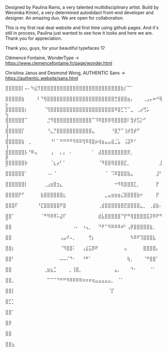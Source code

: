 Designed by Paulina Rams, a very talented multidisciplinary artist. 
Build by Weronika Kmieć, a very determined autodidact front-end developer and designer. 
An amazing duo. 
We are open for collaboration. 

This is my first real deal website and first time using github pages. 
And it's still in process, Paulina just wanted to see how it looks and here we are. 
Thank you for appreciation.

Thank you, guys, for your beautiful typefaces ♡ 

Clémence Fontaine, WonderType → https://www.clemencefontaine.fr/page/wonder.html

Christina Janus and Desmond Wong, AUTHENTIC Sans → https://authentic.website/sans.html

⣿⣿⣿⣿⣿⡇⠤⠄⠳⣮⡻⣿⣿⣿⣿⣿⣿⣿⣿⣿⣿⣿⣿⣿⣿⣿⣿⣿⣿⣿⣿⣿⣿⣿⣿⣿⣷⡎⠉⠁⠀⠀⠀⠀⠀⠀⠀⠀⠀⠀
⣿⣿⣿⣿⣿⣷⠀⠀⠀⠀⠇⠙⢿⣿⣿⣿⣿⣿⣿⣿⣿⣿⣿⣿⣿⣿⣿⣿⣿⣿⣿⣿⣿⣿⣛⣿⣿⣿⣶⡄⠀⠀⠀⢀⣠⡤⠶⠚⢿⡦
⣿⣿⣿⣿⣿⣿⡆⠀⠀⠀⠀⠀⠈⢻⣿⣿⣿⣿⣿⣿⣿⣿⣿⣿⣿⣿⣿⣿⣿⣿⣿⣿⣿⣿⠿⣿⣋⢙⠉⣀⠀⢀⡴⢛⡥⠀⠀⠀⠀⢳
⣿⣿⣿⣿⣿⣿⠉⠀⠀⠀⠀⠀⠀⣘⠻⣿⣿⣿⣿⣿⣿⣿⣿⣿⣿⣿⣿⠉⠹⠿⣿⡿⡿⢿⣿⣿⣿⣿⠇⣻⡾⣫⡕⠋⠀⠀⠀⠀⠀⢸
⣿⣿⣿⣿⣿⡏⠀⠀⠀⠀⠀⠀⠀⠘⣄⡙⣿⣿⣿⣿⣿⣿⣿⣿⣿⣿⣿⣄⠀⠀⠀⠀⠀⠘⣿⡙⠉⢸⡾⣻⡾⠋⠀⠀⠀⠀⠀⠀⠀⢸
⣿⣿⣿⣿⣿⣷⠀⢀⠀⠀⠀⠀⠀⠀⠘⠃⠁⠛⠛⠛⠛⠻⠿⠿⢻⠿⢿⣿⡶⢾⣶⣤⣤⣾⣈⣥⠀⢨⣽⠟⠊⠀⠀⠀⠀⠀⠀⠀⠀⢸
⣿⣿⣿⣿⣿⣿⡧⠘⠿⢤⠀⠀⠀⠀⢠⠀⠀⡄⡄⠀⠄⠀⠀⠀⠀⠀⠀⠁⠀⣼⣿⣿⣿⣿⣿⣿⣿⣿⡿⡀⠀⠀⠀⠀⠀⠀⠀⠀⠀⡿
⣿⣿⣿⣿⣿⣿⡷⠀⠀⠀⠀⠀⠀⠀⠈⣆⡴⠃⠁⠀⠀⠀⠀⠀⠀⠀⠀⠀⠀⠈⠻⣿⣿⢿⣿⣿⣿⣏⡀⠀⠀⠀⠀⠀⠀⠀⠀⠀⣸⠁
⣿⣿⣿⣿⣿⣿⠁⠀⠀⠀⠀⠀⠀⠠⠄⠈⠀⠀⠀⠀⠀⠀⠀⠀⠀⠀⠀⠀⠀⠀⠀⠈⠀⠩⠿⣿⣿⣿⣷⣄⠀⠀⠀⠀⠀⠀⠀⣸⠃⠀
⣿⣿⣿⣿⣿⣿⡇⠀⠀⠀⠀⠀⢀⣠⣶⣿⣲⣄⠀⠀⠀⠀⠀⠀⠀⠀⠀⠀⠀⠀⠀⠀⠀⠀⠒⠻⢿⣿⣿⣿⣏⡀⠀⠀⠀⠀⠀⡟⠀⠀
⣿⣿⣿⣿⡟⠋⠀⠀⠀⠀⠀⣷⣿⣿⣿⣿⣿⣿⣆⠀⠀⠀⠀⠀⠀⠀⠀⠀⠀⠀⠀⣀⣤⣶⣶⣶⣌⣿⣿⣿⣿⣷⠖⠀⠀⠀⠀⡟⠀⠀
⣿⣿⣿⠏⠀⠀⠀⠀⠀⠀⠘⣏⣿⣿⣿⣿⣿⠟⣿⠀⠀⠀⠀⠀⠀⠀⠀⠀⠀⢀⣾⣿⣿⣿⣿⣿⣿⣟⣿⣿⣿⣿⣄⡀⠀⢀⣾⣷⠄⠀
⣿⣿⠁⠀⠀⠀⠀⠀⠀⠀⠀⠈⠛⠻⠿⠿⠥⣼⠏⠀⠀⠀⠀⠀⠀⠀⠀⠀⠀⣾⣧⣿⣿⣿⣿⣿⠙⡟⠛⢿⣿⣿⣿⣿⣯⡽⠿⠟⠛⠉
⣿⣿⠀⠀⠀⠀⠀⠀⠀⠀⠀⠀⠀⠀⠀⠀⠀⠀⠀⠀⠀⠠⠄⠀⠰⢤⡀⠀⠀⠙⠟⠉⠻⠿⠿⠿⠾⠃⢠⡿⣿⣿⣿⣿⣿⣷⡀⠀⠀⠀
⣿⣿⠀⠀⠀⠀⠀⠀⠀⠀⠀⠀⠀⠀⠀⠀⠀⢠⣤⠞⠤⡀⠀⠀⠀⠀⢛⡆⠀⠀⠀⠀⠀⠀⠀⠀⠀⠀⠀⠳⠿⠟⢹⣿⣿⣿⣧⠀⠀⠀
⣿⣿⡆⠀⠀⠀⠀⠀⠀⠀⠀⠀⠀⠀⠀⠀⠀⠈⠻⣿⣿⠅⠀⠀⢠⣮⣭⡿⠟⠀⠀⠀⠀⠀⠀⠀⠀⢤⠀⠀⠀⠀⠀⣿⣿⣿⣿⡄⠀⠀
⣿⣿⠃⠀⠀⠀⠀⠀⠀⠀⠀⠀⠀⠀⠀⠀⠀⠤⠤⠌⠙⠂⠀⠀⠘⠛⠁⠀⠀⠀⠀⠀⠀⠀⠀⠀⠀⠀⢷⡀⠀⠀⠀⠈⠛⣿⣿⠁⠀⠀
⣿⣿⠀⠀⠀⠀⠀⠀⠀⠀⠀⠀⢀⣶⣦⣉⠀⠀⠀⠀⡀⢸⣿⡀⠀⠀⠀⠀⠀⠀⠀⠀⠀⠀⣤⡀⠀⠀⠀⠙⠂⠀⠀⠀⠀⠈⠁⠀⠀⠀
⣿⣿⡀⠀⠀⠀⠀⠀⠀⠀⠀⠀⠀⠉⠉⠉⠙⠛⠛⠻⠿⠿⠿⠿⠶⠶⠶⢶⣤⣤⣤⣤⣤⡀⠀⠈⠁⠀⠀⠀⠀⠀⠀⠀⠀⠀⠀⠀⠀⠀
⣿⣿⡇⠀⠀⠀⠀⠀⠀⠀⠀⠀⠀⠀⠀⠀⠀⠀⠀⠀⠀⠀⠀⠀⠀⠀⠀⠀⠀⠀⠀⠀⠈⡏⠀⠀⠀⠀⠀⠀⠀⠀⠀⠀⠀⠀⠀⠀⠀⠀
⣿⣋⡁⠀⠀⠀⠀⠀⠀⠀⠀⠀⠀⠀⠀⠀⠀⠀⠀⠀⠀⠀⠀⠀⠀⠀⠀⠀⠀⠀⠀⠀⠀⠀⠀⠀⠀⠀⠀⠀⠀⠀⠀⠀⠀⠀⠀⠀⠀⠀
⣿⣿⠁⠀⠀⠀⠀⠀⠀⠀⠀⠀⠀⠀⠀⠀⠀⠀⠀⠀⠀⠀⠀⠀⠀⠀⠀⠀⠀⠀⠀⠀⠀⠀⠀⠀⠀⠀⠀⠀⠀⠀⠀⠀⠀⠀⠀⠀⠀⠀
⣿⡿⠀⠀⠀⠀⠀⠀⠀⠀⠀⠀⠀⠀⠀⠀⠀⠀⠀⠀⠀⠀⠀⠀⠀⠀⠀⠀⠀⠀⠀⠀⠀⠀⠀⠀⠀⠀⠀⠀⠀⠀⠀⠀⠀⠀⠀⠀⠀⠀
⣿⣿⠀⠀⠀⠀⠀⠀⠀⠀⠀⠀⠀⠀⠀⠀⠀⠀⠀⠀⠀⠀⠀⠀⠀⠀⠀⠀⠀⠀⠀⠀⠀⠀⠀⠀⠀⠀⠀⠀⠀⠀⠀⠀⠀⠀⠀⠀⠀⠀
⣿⣿⣦⠀⠀⠀⠀⠀⠀⠀⠀⠀⠀⠀⠀⠀⠀⠀⠀⠀⠀⠀⠀⠀⠀⠀⠀⠀⠀⠀⠀⠀⠀⠀⠀⠀⠀⠀⠀⠀⠀⠀⠀⠀⠀⠀⠀⠀⠀⠀
